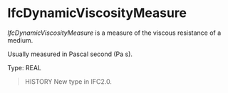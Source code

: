 # IfcDynamicViscosityMeasure

_IfcDynamicViscosityMeasure_ is a measure of the viscous resistance of a medium.

Usually measured in Pascal second (Pa s).

Type: REAL

> HISTORY  New type in IFC2.0.
